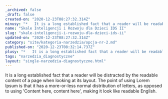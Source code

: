 ```yaml
---
_archived: false
_draft: false
created-on: "2020-12-23T08:27:32.314Z"
minusy: "*   It is a long established fact that a reader will be readable. It is a long established fact that a reader will be readable.\n*   It is a long established fact that a reader will be readable.\n*   It is a long established fact that a reader will be readable."
name: "Skale Inteligencji i Rozwoju dla Dzieci IDS II"
slug: "skale-inteligencji-i-rozwoju-dla-dzieci-ids-ii"
updated-on: "2020-12-23T08:27:32.314Z"
category: "site/kategoria-narzedzia/opcja-nr-2.md"
published-on: "2020-12-23T08:32:14.737Z"
plusy: "*   It is a long established fact that a reader will be readable. It is a long established fact that a reader will be readable.\n*   It is a long established fact that a reader will be readable.\n*   It is a long established fact that a reader will be readable."
tags: "narzedzia_diagnostyczne"
layout: "single-narzedzia-diagnostyczne.html"
---
```


It is a long established fact that a reader will be distracted by the readable content of a page when looking at its layout. The point of using Lorem Ipsum is that it has a more-or-less normal distribution of letters, as opposed to using 'Content here, content here', making it look like readable English.
